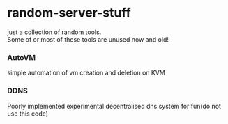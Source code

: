 # random-server-stuff
just a collection of random tools.  
Some of or most of these tools are unused now and old!  

### AutoVM

simple automation of vm creation and deletion on KVM

### DDNS

Poorly implemented experimental decentralised dns system for fun(do not use this code)

